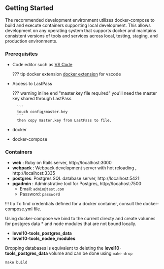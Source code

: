 ## Getting Started
The recommended development environment utilizes docker-compose to build and execute containers supporting local development.  This allows development on any operating system that supports docker and maintains consistent versions of tools and services across local, testing, staging, and production environments.

### Prerequisites 
 
 * Code editor such as [VS Code](https://code.visualstudio.com/)
  
    ??? tip docker extension
        [docker extension](https://marketplace.visualstudio.com/items?itemName=ms-azuretools.vscode-docker) for vscode 
 
* Access to LastPass
       
    ??? warning inline end "master.key file required"
        you'll need the master key shared through LastPass 

        ```
        touch config/master.key
        ```
        then copy master.key from LastPass to file.

* docker
* docker-compose

### Containers

* **web**  :  Ruby on Rails server, http://localhost:3000
* **webpack** :  Webpack development server with hot reloading , http://localhost:3335
* **postgres**:  Postgres SQL database server, http://localhost:5421
* **pgadmin** :  Adminstrative tool for Postgres, http://locahost:7500
  * Email:  ```admin@test.com```
  * Password:  ```password```

!!! tip
    To find credentials defined for a docker container, consult the docker-compose.yml file.

Using docker-compose we bind to the current directy and create volumes for postgres data * and node modules that are not bound locally.
 
*  **level10-tools_postgres_data**
*  **level10-tools_nodee_modules** 

Dropping databases is equivalent to deleting the  **level10-tools_postgres_data** volume and can be done using ```make drop```

```
make build 
```


